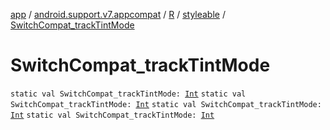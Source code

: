 [app](../../../index.md) / [android.support.v7.appcompat](../../index.md) / [R](../index.md) / [styleable](index.md) / [SwitchCompat_trackTintMode](.)

# SwitchCompat_trackTintMode

`static val SwitchCompat_trackTintMode: `[`Int`](https://kotlinlang.org/api/latest/jvm/stdlib/kotlin/-int/index.html)
`static val SwitchCompat_trackTintMode: `[`Int`](https://kotlinlang.org/api/latest/jvm/stdlib/kotlin/-int/index.html)
`static val SwitchCompat_trackTintMode: `[`Int`](https://kotlinlang.org/api/latest/jvm/stdlib/kotlin/-int/index.html)
`static val SwitchCompat_trackTintMode: `[`Int`](https://kotlinlang.org/api/latest/jvm/stdlib/kotlin/-int/index.html)